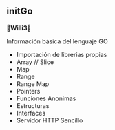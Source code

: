 ## initGo
:small_red_triangle:**Willi3**:small_red_triangle_down:

Información básica del lenguaje GO

* Importación de librerias propias
* Array // Slice
* Map
* Range
* Range Map
* Pointers
* Funciones Anonimas
* Estructuras
* Interfaces
* Servidor HTTP Sencillo
